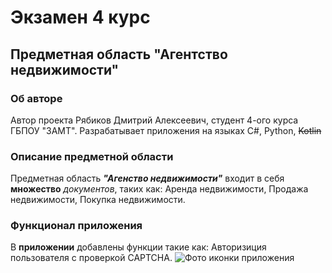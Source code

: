 # Экзамен 4 курс
## Предметная область "Агентство недвижимости"
### Об авторе 
Автор проекта Рябиков Дмитрий Алексеевич, студент 4-ого курса ГБПОУ "ЗАМТ". Разрабатывает приложения на языках C#, Python, ~~Kotlin~~ 
 
### Описание предметной области
Предметная область ***"Агенство недвижимости"*** входит в себя **множество** *документов*, таких как: Аренда недвижимости, Продажа недвижимости, Покупка недвижимости.

### Функционал приложения 
В **приложении** добавлены функции такие как: Авторизиция пользователя с проверкой CAPTCHA. 
![Фото иконки приложения](https://www.clipartmax.com/png/full/433-4337198_980-x-654-4-scalable-vector-graphics.png)
